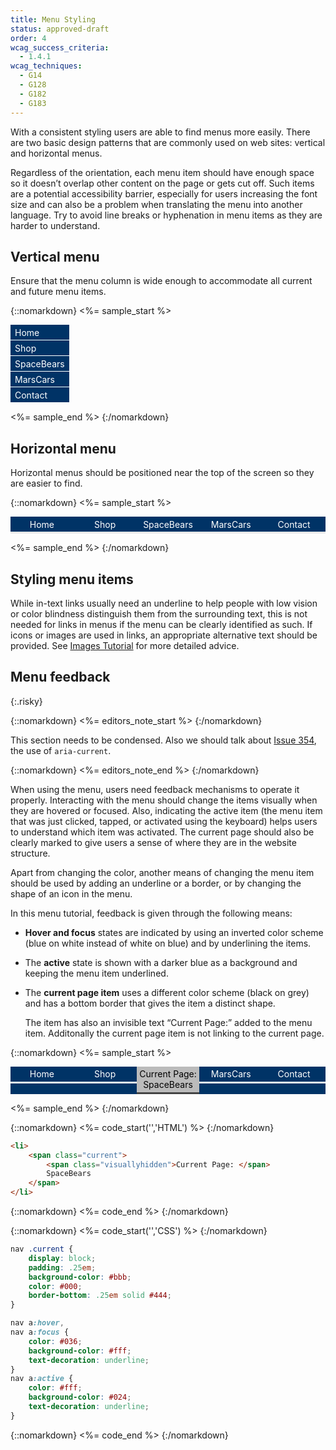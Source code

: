 ```yaml
---
title: Menu Styling
status: approved-draft
order: 4
wcag_success_criteria:
  - 1.4.1
wcag_techniques:
  - G14
  - G128
  - G182
  - G183
---
```


With a consistent styling users are able to find menus more easily. There are two basic design patterns that are commonly used on web sites: vertical and horizontal menus.

Regardless of the orientation, each menu item should have enough space so it doesn’t overlap other content on the page or gets cut off. Such items are a potential accessibility barrier, especially for users increasing the font size and can also be a problem when translating the menu into another language. Try to avoid line breaks or hyphenation in menu items as they are harder to understand.

## Vertical menu

Ensure that the menu column is wide enough to accommodate all current and future menu items.

{::nomarkdown}
<%= sample_start %>

<nav aria-label="Main Navigation" role="presentation" id="verticalnav">
		<ul>
				<li><a href="#samplenav">Home</a></li>
				<li><a href="#samplenav">Shop</a></li>
				<li><a href="#samplenav">SpaceBears</a></li>
				<li><a href="#samplenav">MarsCars</a></li>
				<li><a href="#samplenav">Contact</a></li>
		</ul>
</nav>

<style>
	#verticalnav {
			display:table;
	}
	#verticalnav ul {
			margin: 0;
			padding: 0;
			background-color: #036;
			color: #fff;
	}
	#verticalnav li {
			display:table-row;
			width: 20%;
			text-align: left;
	}
	#verticalnav a {
			display: block;
			padding: .25em .5em;
			color: #fff;
			border-bottom: 1px solid;
			text-decoration: none;
	}
	#verticalnav a:hover,
	#verticalnav a:focus {
		color: #036;
		background-color: #fff;
		text-decoration: underline;
	}
	#verticalnav a:active {
		color: #fff;
		background-color: #024;
		text-decoration: underline;
	}
</style>

<%= sample_end %>
{:/nomarkdown}

## Horizontal menu

Horizontal menus should be positioned near the top of the screen so they are easier to find.

{::nomarkdown}
<%= sample_start %>

<nav aria-label="Main Navigation" role="presentation" id="samplenav">
		<ul>
				<li><a href="#samplenav">Home</a></li>
				<li><a href="#samplenav">Shop</a></li>
				<li><a href="#samplenav">SpaceBears</a></li>
				<li><a href="#samplenav">MarsCars</a></li>
				<li><a href="#samplenav">Contact</a></li>
		</ul>
</nav>

<style>
	#samplenav {
			display:table;
			width:100%;
	}
	#samplenav ul {
			margin: 0;
			padding: 0;
			display: table-row;
			background-color: #036;
			color: #fff;
	}
	#samplenav li {
			display:table-cell;
			width: 20%;
			text-align: center;
	}
	#samplenav a {
			display: block;
			padding: .25em;
			border-bottom: .25em solid #E8E8E8;
			color: #fff;
			text-decoration: none;
	}
	#samplenav a:hover,
	#samplenav a:focus {
		color: #036;
		background-color: #fff;
		text-decoration: underline;
	}
	#samplenav a:active {
		color: #fff;
		background-color: #024;
		text-decoration: underline;
	}
</style>

<%= sample_end %>
{:/nomarkdown}

## Styling menu items

While in-text links usually need an underline to help people with low vision or color blindness distinguish them from the surrounding text, this is not needed for links in menus if the menu can be clearly identified as such. If icons or images are used in links, an appropriate alternative text should be provided. See [Images Tutorial](/images/functional.html) for more detailed advice.

## Menu feedback
{:.risky}

{::nomarkdown}
<%= editors_note_start %>
{:/nomarkdown}

This section needs to be condensed. Also we should talk about [Issue 354](https://github.com/w3c/wai-tutorials/issue/354), the use of `aria-current`.

{::nomarkdown}
<%= editors_note_end %>
{:/nomarkdown}

When using the menu, users need feedback mechanisms to operate it properly. Interacting with the menu should change the items visually when they are hovered or focused. Also, indicating the active item (the menu item that was just clicked, tapped, or activated using the keyboard) helps users to understand which item was activated. The current page should also be clearly marked to give users a sense of where they are in the website structure.

Apart from changing the color, another means of changing the menu item should be used by adding an underline or a border, or by changing the shape of an icon in the menu.

In this menu tutorial, feedback is given through the following means:

* **Hover and focus** states are indicated by using an inverted color scheme (blue on white instead of white on blue) and by underlining the items.

* The **active** state is shown with a darker blue as a background and keeping the menu item underlined.

* The **current page item** uses a different color scheme (black on grey) and has a bottom border that gives the item a distinct shape.

  The item has also an invisible text “Current Page:” added to the menu item. Additonally the current page item is not linking to the current page.

{::nomarkdown}
<%= sample_start %>

<nav aria-label="Main Navigation" role="presentation" id="currentnav">
		<ul>
				<li><a href="#currentnav">Home</a></li>
				<li><a href="#currentnav">Shop</a></li>
				<li><span class="current"><span class="visuallyhidden">Current Page: </span>SpaceBears</span></li>
				<li><a href="#currentnav">MarsCars</a></li>
				<li><a href="#currentnav">Contact</a></li>
		</ul>
</nav>

<style>
	#currentnav {
			display:table;
			width:100%;
	}
	#currentnav ul {
			margin: 0;
			padding: 0;
			display: table-row;
			background-color: #036;
			color: #fff;
	}
	#currentnav li {
			display:table-cell;
			width: 20%;
			text-align: center;
	}
	#currentnav a,
	#currentnav .current {
			display: block;
			padding: .25em;
			border-bottom: .25em solid #E8E8E8;
	}
	#currentnav a {
			color: #fff;
			text-decoration: none;
	}
	#currentnav .current {
			background-color: #bbb;
			color: #000;
			border-color: #444;
	}
	#currentnav a:hover,
	#currentnav a:focus {
		color: #036;
		background-color: #fff;
		text-decoration: underline;
	}
	#currentnav a:active {
		color: #fff;
		background-color: #024;
		text-decoration: underline;
	}
</style>

<%= sample_end %>
{:/nomarkdown}

{::nomarkdown}
<%= code_start('','HTML') %>
{:/nomarkdown}

~~~ html
<li>
	<span class="current">
		<span class="visuallyhidden">Current Page: </span>
		SpaceBears
	</span>
</li>
~~~

{::nomarkdown}
<%= code_end %>
{:/nomarkdown}

{::nomarkdown}
<%= code_start('','CSS') %>
{:/nomarkdown}

~~~ css
nav .current {
	display: block;
	padding: .25em;
	background-color: #bbb;
	color: #000;
	border-bottom: .25em solid #444;
}

nav a:hover,
nav a:focus {
	color: #036;
	background-color: #fff;
	text-decoration: underline;
}
nav a:active {
	color: #fff;
	background-color: #024;
	text-decoration: underline;
}
~~~

{::nomarkdown}
<%= code_end %>
{:/nomarkdown}
